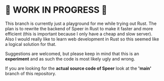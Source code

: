 # 🚧 WORK IN PROGRESS 🚧

This branch is currently just a playground for me while trying out Rust. The plan is to rewrite the backend of Speer in Rust to make it faster and more efficient (this is important because I only have a cheap and slow server). Also I would really like to learn web development in Rust so this seemed like a logical solution for that. 

Suggestions are welcomed, but please keep in mind that this is an **experiment** and as such the code is most likely ugly and wrong.

If you are looking for the **actual source code of Speer** look at the **'main'** branch of this repository.
